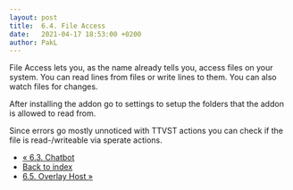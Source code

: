 ```yaml
---
layout: post
title:  6.4. File Access
date:   2021-04-17 18:53:00 +0200
author: PakL
---
```

File Access lets you, as the name already tells you, access files on your system. You can read lines from files or write
lines to them. You can also watch files for changes.

After installing the addon go to settings to setup the folders that the addon is allowed to read from.

Since errors go mostly unnoticed with TTVST actions you can check if the file is read-/writeable via sperate actions.

<nav class="mt-4">
	<ul class="pagination justify-content-center">
		<li class="page-item"><a class="bg-dark page-link" href="06-03-chatbot.html">« 6.3. Chatbot</a></li>
		<li class="page-item"><a class="bg-dark page-link" href="index.html">Back to index</a></li>
		<li class="page-item"><a class="bg-dark page-link" href="06-05-overlay-host.html">6.5. Overlay Host »</a></li>
	</ul>
</nav>